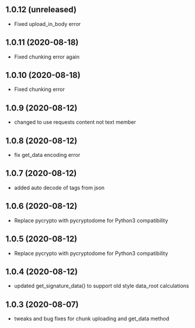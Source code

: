 1.0.12 (unreleased)
-------------------

- Fixed upload_in_body error


1.0.11 (2020-08-18)
-------------------

- Fixed chunking error again


1.0.10 (2020-08-18)
-------------------

- Fixed chunking error


1.0.9 (2020-08-12)
------------------

- changed to use requests content not text member


1.0.8 (2020-08-12)
------------------

- fix get_data encoding error


1.0.7 (2020-08-12)
------------------

- added auto decode of tags from json


1.0.6 (2020-08-12)
------------------

- Replace pycrypto with pycryptodome for Python3 compatibility 


1.0.5 (2020-08-12)
------------------

- Replace pycrypto with pycryptodome for Python3 compatibility 


1.0.4 (2020-08-12)
------------------

- updated get_signature_data() to support old style data_root calculations


1.0.3 (2020-08-07)
------------------

- tweaks and bug fixes for chunk uploading and get_data method